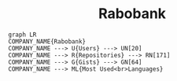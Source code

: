 <h1 align="center">Rabobank</h1>

```mermaid
graph LR
COMPANY_NAME{Rabobank}
COMPANY_NAME ---> U{Users} ---> UN[20]
COMPANY_NAME ---> R{Repositories} ---> RN[171]
COMPANY_NAME ---> G{Gists} ---> GN[64]
COMPANY_NAME ---> ML{Most Used<br>Languages}
```
